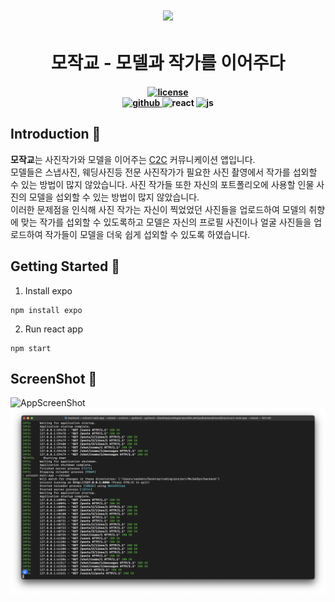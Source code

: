 <h1 align="center">
    <img src="./.github/assets/logo.png">
</h1>

<h1 align="center" style="border-bottom: 0;">
모작교 - 모델과 작가를 이어주다
</h1>

<h4 align="center">
    <a href="https://opensource.org/license/gpl-3-0">
        <img src="https://img.shields.io/badge/License-GPLv3-blue.svg" alt="license" style="height: 20px;">
    </a>
    <br>
    <a href="https://github.com/seokmin12/MoJakGyo">
        <img src="https://img.shields.io/badge/Github-181717?style=for-the-badge&logo=Github&logoColor=white" alt="github">
    </a>
    <a>
        <img src="https://img.shields.io/badge/React-61DAFB?style=for-the-badge&logo=React&logoColor=black" alt="react">
    </a>
    <a>
        <img src="https://img.shields.io/badge/JavaScript-F7DF1E?style=for-the-badge&logo=JavaScript&logoColor=black" alt="js">
    </a>
</h4>

## Introduction 📌
**모작교**는 사진작가와 모델을 이어주는 [C2C](https://en.wikipedia.org/wiki/Customer_to_customer) 커뮤니케이션 앱입니다. <br>
모델들은 스냅사진, 웨딩사진등 전문 사진작가가 필요한 사진 촬영에서 작가를 섭외할 수 있는 방법이 많지 않았습니다.
사진 작가들 또한 자신의 포트폴리오에 사용할 인물 사진의 모델을 섭외할 수 있는 방법이 많지 않았습니다. <br>
이러한 문제점을 인식해 사진 작가는 자신이 찍었었던 사진들을 업로드하여 모델의 취향에 맞는 작가를 섭외할 수 있도록하고 모델은 자신의 프로필 사진이나 얼굴 사진들을 업로드하여 작가들이 모델을 더욱 쉽게 섭외할 수 있도록 하였습니다.

## Getting Started 🚀
1. Install expo
```
npm install expo
```
2. Run react app
```
npm start
```

## ScreenShot 📸
![AppScreenShot](./assets/images/AppScreenShot.png)
![BackendScreenShot](./assets/images/BackendScreenShot.png)

